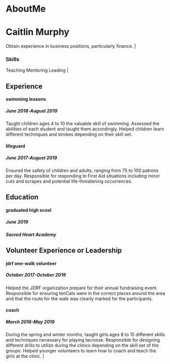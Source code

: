 # AboutMe

# Caitlin Murphy

Obtain experience in business positions, particularly finance. |

### Skills

Teaching Mentoring Leading |

## Experience

#### swimming lessons
##### June 2018-August 2019
Taught children ages 4 to 10 the valuable skill of swimming. Assessed the abilities of each student and taught them accordingly. Helped children learn different techniques and strokes depending on their skill set.

#### lifeguard
##### June 2017-August 2019
Ensured the safety of children and adults, ranging from 75 to 100 patrons per day. Responsible for responding to First Aid situations including minor cuts and scrapes and potential life-threatening occurrences.  

## Education

#### graduated high scool

##### June 2019

##### Sacred Heart Academy

## Volunteer Experience or Leadership

#### jdrf one-walk volunteer
##### October 2017-October 2019
Helped the JDRF organization prepare for their annual fundraising event. Responsible for ensuring tenCats were in the correct places around the area and that the route for the walk was clearly marked for the participants.

#### coach
##### March 2016-May 2019
During the spring and winter months, taught girls ages 8 to 15 different skills and techniques necessary for playing lacrosse. Responsible for designing different drills to utilize during the clinics depending on the skill set of the groups. Helped younger volunteers to learn how to coach and teach the girls at the clinic. |
